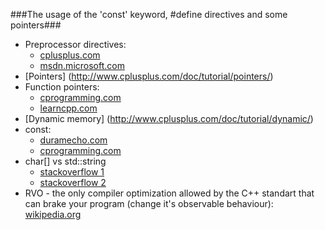 ###The usage of the 'const' keyword, #define directives and some pointers###

- Preprocessor directives:
    - [cplusplus.com](http://www.cplusplus.com/doc/tutorial/preprocessor/)
    - [msdn.microsoft.com](https://msdn.microsoft.com/en-us/library/3sxhs2ty.aspx)
- [Pointers]
        (http://www.cplusplus.com/doc/tutorial/pointers/)
- Function pointers:
    - [cprogramming.com](http://www.cprogramming.com/tutorial/function-pointers.html)
    - [learncpp.com](http://www.learncpp.com/cpp-tutorial/78-function-pointers/)
- [Dynamic memory]
        (http://www.cplusplus.com/doc/tutorial/dynamic/)
- const:
    - [duramecho.com](http://duramecho.com/ComputerInformation/WhyHowCppConst.html)
    - [cprogramming.com](http://www.cprogramming.com/tutorial/const_correctness.html)
- char[] vs std::string
    - [stackoverflow 1](http://stackoverflow.com/questions/1764079/why-do-you-prefer-char-instead-of-string-in-c)
    - [stackoverflow 2](http://stackoverflow.com/questions/1287306/difference-between-string-and-char-types-in-c)
- RVO - the only compiler optimization allowed by the C++ standart that can brake your program (change it's observable behaviour):
        [wikipedia.org](http://en.wikipedia.org/wiki/Return_value_optimization)
